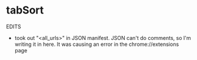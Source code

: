 # tabSort

EDITS
 - took out "<all_urls>" in JSON manifest. JSON can't do comments, so I'm writing it in here. It was causing an error in the chrome://extensions page 
